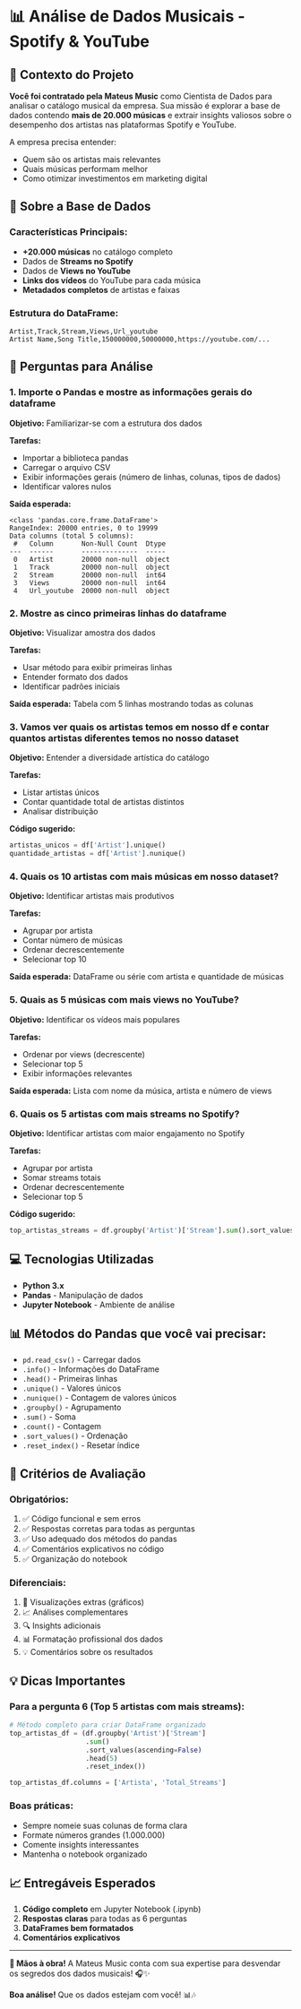 # 📊 Análise de Dados Musicais - Spotify & YouTube

## 🎯 Contexto do Projeto

**Você foi contratado pela Mateus Music** como Cientista de Dados para analisar o catálogo musical da empresa. Sua missão é explorar a base de dados contendo **mais de 20.000 músicas** e extrair insights valiosos sobre o desempenho dos artistas nas plataformas Spotify e YouTube.

A empresa precisa entender:
- Quem são os artistas mais relevantes
- Quais músicas performam melhor
- Como otimizar investimentos em marketing digital

## 📁 Sobre a Base de Dados

### Características Principais:
- **+20.000 músicas** no catálogo completo
- Dados de **Streams no Spotify** 
- Dados de **Views no YouTube**
- **Links dos vídeos** do YouTube para cada música
- **Metadados completos** de artistas e faixas

### Estrutura do DataFrame:
```csv
Artist,Track,Stream,Views,Url_youtube
Artist Name,Song Title,150000000,50000000,https://youtube.com/...
```

## 🎵 Perguntas para Análise

### **1. Importe o Pandas e mostre as informações gerais do dataframe**
**Objetivo:** Familiarizar-se com a estrutura dos dados

**Tarefas:**
- Importar a biblioteca pandas
- Carregar o arquivo CSV
- Exibir informações gerais (número de linhas, colunas, tipos de dados)
- Identificar valores nulos

**Saída esperada:**
```
<class 'pandas.core.frame.DataFrame'>
RangeIndex: 20000 entries, 0 to 19999
Data columns (total 5 columns):
 #   Column       Non-Null Count  Dtype 
---  ------       --------------  ----- 
 0   Artist       20000 non-null  object
 1   Track        20000 non-null  object
 2   Stream       20000 non-null  int64 
 3   Views        20000 non-null  int64 
 4   Url_youtube  20000 non-null  object
```

### **2. Mostre as cinco primeiras linhas do dataframe**
**Objetivo:** Visualizar amostra dos dados

**Tarefas:**
- Usar método para exibir primeiras linhas
- Entender formato dos dados
- Identificar padrões iniciais

**Saída esperada:**
Tabela com 5 linhas mostrando todas as colunas

### **3. Vamos ver quais os artistas temos em nosso df e contar quantos artistas diferentes temos no nosso dataset**
**Objetivo:** Entender a diversidade artística do catálogo

**Tarefas:**
- Listar artistas únicos
- Contar quantidade total de artistas distintos
- Analisar distribuição

**Código sugerido:**
```python
artistas_unicos = df['Artist'].unique()
quantidade_artistas = df['Artist'].nunique()
```

### **4. Quais os 10 artistas com mais músicas em nosso dataset?**
**Objetivo:** Identificar artistas mais produtivos

**Tarefas:**
- Agrupar por artista
- Contar número de músicas
- Ordenar decrescentemente
- Selecionar top 10

**Saída esperada:**
DataFrame ou série com artista e quantidade de músicas

### **5. Quais as 5 músicas com mais views no YouTube?**
**Objetivo:** Identificar os vídeos mais populares

**Tarefas:**
- Ordenar por views (decrescente)
- Selecionar top 5
- Exibir informações relevantes

**Saída esperada:**
Lista com nome da música, artista e número de views

### **6. Quais os 5 artistas com mais streams no Spotify?**
**Objetivo:** Identificar artistas com maior engajamento no Spotify

**Tarefas:**
- Agrupar por artista
- Somar streams totais
- Ordenar decrescentemente
- Selecionar top 5

**Código sugerido:**
```python
top_artistas_streams = df.groupby('Artist')['Stream'].sum().sort_values(ascending=False).head(5)
```

## 💻 Tecnologias Utilizadas

- **Python 3.x**
- **Pandas** - Manipulação de dados
- **Jupyter Notebook** - Ambiente de análise

## 📊 Métodos do Pandas que você vai precisar:

- `pd.read_csv()` - Carregar dados
- `.info()` - Informações do DataFrame
- `.head()` - Primeiras linhas
- `.unique()` - Valores únicos
- `.nunique()` - Contagem de valores únicos
- `.groupby()` - Agrupamento
- `.sum()` - Soma
- `.count()` - Contagem
- `.sort_values()` - Ordenação
- `.reset_index()` - Resetar índice

## 🎯 Critérios de Avaliação

### **Obrigatórios:**
1. ✅ Código funcional e sem erros
2. ✅ Respostas corretas para todas as perguntas
3. ✅ Uso adequado dos métodos do pandas
4. ✅ Comentários explicativos no código
5. ✅ Organização do notebook

### **Diferenciais:**
1. 🎨 Visualizações extras (gráficos)
2. 📈 Análises complementares
3. 🔍 Insights adicionais
4. 📊 Formatação profissional dos dados
5. 💡 Comentários sobre os resultados

## 💡 Dicas Importantes

### **Para a pergunta 6 (Top 5 artistas com mais streams):**
```python
# Método completo para criar DataFrame organizado
top_artistas_df = (df.groupby('Artist')['Stream']
                   .sum()
                   .sort_values(ascending=False)
                   .head(5)
                   .reset_index())

top_artistas_df.columns = ['Artista', 'Total_Streams']
```

### **Boas práticas:**
- Sempre nomeie suas colunas de forma clara
- Formate números grandes (1.000.000)
- Comente insights interessantes
- Mantenha o notebook organizado

## 📈 Entregáveis Esperados

1. **Código completo** em Jupyter Notebook (.ipynb)
2. **Respostas claras** para todas as 6 perguntas
3. **DataFrames bem formatados**
4. **Comentários explicativos**

---

**🚀 Mãos à obra!** A Mateus Music conta com sua expertise para desvendar os segredos dos dados musicais! 🎧✨

**Boa análise!** Que os dados estejam com você! 📊🎶
